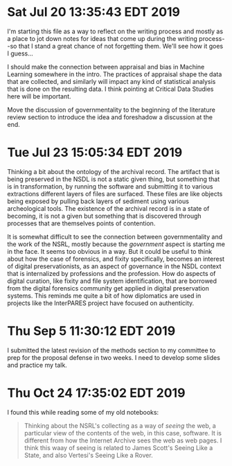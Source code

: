 # Sat Jul 20 13:35:43 EDT 2019

I'm starting this file as a way to reflect on the writing process and mostly as
a place to jot down notes for ideas that come up during the writing process--so
that I stand a great chance of not forgetting them. We'll see how it goes I
guess...

I should make the connection between appraisal and bias in Machine Learning
somewhere in the intro.  The practices of appraisal shape the data that are
collected, and similarly will impact any kind of statistical analysis that is
done on the resulting data. I think pointing at Critical Data Studies here will
be important.

Move the discussion of governmentality to the beginning of the literature review
section to introduce the idea and foreshadow a discussion at the end.

# Tue Jul 23 15:05:34 EDT 2019

Thinking a bit about the ontology of the archival record. The artifact that is
being preserved in the NSDL is not a static given thing, but something that is
in transformation, by running the software and submitting it to various
extractions different layers of files are surfaced.  These files are like
objects being exposed by pulling back layers of sediment using various
archeological tools.  The existence of the archival record is in a state of
becoming, it is not a given but something that is discovered through processes
that are themselves points of contention.

It is somewhat difficult to see the connection between governmentality and the
work of the NSRL, mostly because the *government* aspect is starting me in the
face. It seems too obvious in a way. But it could be useful to think about how
the case of forensics, and fixity specifically, becomes an interest of digital
preservationists, as an aspect of governance in the NSDL context that is
internalized by professions and the profession. How do aspects of digital
curation, like fixity and file system identification, that are borrowed from the
digital forensics community get applied in digital preservation systems. This
reminds me quite a bit of how diplomatics are used in projects like the
InterPARES project have focused on authenticity.

# Thu Sep  5 11:30:12 EDT 2019

I submitted the latest revision of the methods section to my committee to prep
for the proposal defense in two weeks. I need to develop some slides and
practice my talk.


# Thu Oct 24 17:35:02 EDT 2019

I found this while reading some of my old notebooks:

> Thinking about the NSRL's collecting as a way of *seeing* the web, a
> particular view of the contents of the web, in this case, software. It is
> different from how the Internet Archive sees the web as web pages. I think
> this waay of seeing is related to James Scott's Seeing Like a State, and also
> Vertesi's Seeing Like a Rover. 

